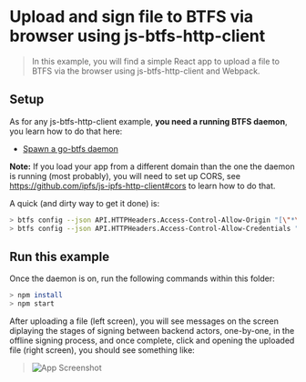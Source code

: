 # Upload and sign file to BTFS via browser using js-btfs-http-client

> In this example, you will find a simple React app to upload a file to BTFS via the browser using js-btfs-http-client and Webpack.

## Setup

As for any js-btfs-http-client example, **you need a running BTFS daemon**, you learn how to do that here:

- [Spawn a go-btfs daemon](https://docs.btfs.io/docs/testnet-setup)

**Note:** If you load your app from a different domain than the one the daemon is running (most probably), you will need to set up CORS, see https://github.com/ipfs/js-ipfs-http-client#cors to learn how to do that.

A quick (and dirty way to get it done) is:

```bash
> btfs config --json API.HTTPHeaders.Access-Control-Allow-Origin "[\"*\"]"
> btfs config --json API.HTTPHeaders.Access-Control-Allow-Credentials "[\"true\"]"
```

## Run this example

Once the daemon is on, run the following commands within this folder:

```bash
> npm install
> npm start
```


After uploading a file (left screen), you will see messages on the screen diplaying the stages of signing between backend actors, one-by-one, in the offline signing process,
and once complete, click and opening the uploaded file (right screen), you should see something like:

> ![App Screenshot](https://github.com/TRON-US/js-btfs-http-client/raw/master/examples/upload-file-via-browser/screenshot.png)
